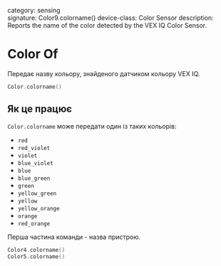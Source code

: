category: sensing  
signature:  Color9.colorname()
device-class: Color Sensor
description: Reports the name of the color detected by the VEX IQ Color Sensor.

# Color Of

Передає назву кольору, знайденого датчиком кольору VEX IQ. 

```cpp
Color.colorname()
```

## Як це працює

`Color.colorname` може передати один із таких кольорів: 
- `red`
- `red_violet`
- `violet`
- `blue_violet`
- `blue`
- `blue_green`
- `green`
- `yellow_green`
- `yellow`
- `yellow_orange`
- `orange`
- `red_orange`

Перша частина команди - назва пристрою.

```cpp
Color4.colorname()
Color5.colorname()
```

<advanced>
</advanced>